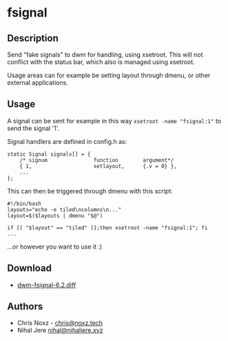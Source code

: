 fsignal
=======

Description
-----------
Send "fake signals" to dwm for handling, using xsetroot. This will not conflict
with the status bar, which also is managed using xsetroot.

Usage areas can for example be setting layout through dmenu, or other external
applications.

Usage
-----
A signal can be sent for example in this way `xsetroot -name "fsignal:1"` to
send the signal '1'.

Signal handlers are defined in config.h as:

	static Signal signals[] = {
		/* signum               function        argument*/
		{ 1,                    setlayout,      {.v = 0} },
		...
	};

This can then be triggered through dmenu with this script:

	#!/bin/bash
	layouts="echo -e tiled\ncolumns\n..."
	layout=$($layouts | dmenu "$@")
	
	if [[ "$layout" == "tiled" ]];then xsetroot -name "fsignal:1"; fi
	...

...or however you want to use it :)

Download
--------
* [dwm-fsignal-6.2.diff](dwm-fsignal-6.2.diff)

Authors
-------
* Chris Noxz - <chris@noxz.tech>
* Nihal Jere <nihal@nihaljere.xyz>
